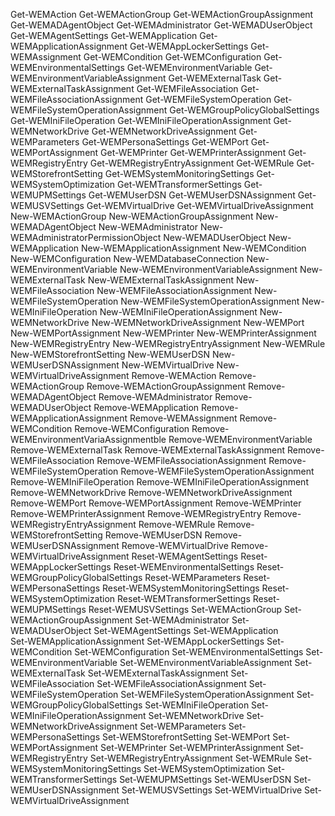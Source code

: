 Get-WEMAction
Get-WEMActionGroup
Get-WEMActionGroupAssignment
Get-WEMADAgentObject
Get-WEMAdministrator
Get-WEMADUserObject
Get-WEMAgentSettings
Get-WEMApplication
Get-WEMApplicationAssignment
Get-WEMAppLockerSettings
Get-WEMAssignment
Get-WEMCondition
Get-WEMConfiguration
Get-WEMEnvironmentalSettings
Get-WEMEnvironmentVariable
Get-WEMEnvironmentVariableAssignment
Get-WEMExternalTask
Get-WEMExternalTaskAssignment
Get-WEMFileAssociation
Get-WEMFileAssociationAssignment
Get-WEMFileSystemOperation
Get-WEMFileSystemOperationAssignment
Get-WEMGroupPolicyGlobalSettings
Get-WEMIniFileOperation
Get-WEMIniFileOperationAssignment
Get-WEMNetworkDrive
Get-WEMNetworkDriveAssignment
Get-WEMParameters
Get-WEMPersonaSettings
Get-WEMPort
Get-WEMPortAssignment
Get-WEMPrinter
Get-WEMPrinterAssignment
Get-WEMRegistryEntry
Get-WEMRegistryEntryAssignment
Get-WEMRule
Get-WEMStorefrontSetting
Get-WEMSystemMonitoringSettings
Get-WEMSystemOptimization
Get-WEMTransformerSettings
Get-WEMUPMSettings
Get-WEMUserDSN
Get-WEMUserDSNAssignment
Get-WEMUSVSettings
Get-WEMVirtualDrive
Get-WEMVirtualDriveAssignment
New-WEMActionGroup
New-WEMActionGroupAssignment
New-WEMADAgentObject
New-WEMAdministrator
New-WEMAdministratorPermissionObject
New-WEMADUserObject
New-WEMApplication
New-WEMApplicationAssignment
New-WEMCondition
New-WEMConfiguration
New-WEMDatabaseConnection
New-WEMEnvironmentVariable
New-WEMEnvironmentVariableAssignment
New-WEMExternalTask
New-WEMExternalTaskAssignment
New-WEMFileAssociation
New-WEMFileAssociationAssignment
New-WEMFileSystemOperation
New-WEMFileSystemOperationAssignment
New-WEMIniFileOperation
New-WEMIniFileOperationAssignment
New-WEMNetworkDrive
New-WEMNetworkDriveAssignment
New-WEMPort
New-WEMPortAssignment
New-WEMPrinter
New-WEMPrinterAssignment
New-WEMRegistryEntry
New-WEMRegistryEntryAssignment
New-WEMRule
New-WEMStorefrontSetting
New-WEMUserDSN
New-WEMUserDSNAssignment
New-WEMVirtualDrive
New-WEMVirtualDriveAssignment
Remove-WEMAction
Remove-WEMActionGroup
Remove-WEMActionGroupAssignment
Remove-WEMADAgentObject
Remove-WEMAdministrator
Remove-WEMADUserObject
Remove-WEMApplication
Remove-WEMApplicationAssignment
Remove-WEMAssignment
Remove-WEMCondition
Remove-WEMConfiguration
Remove-WEMEnvironmentVariaAssignmentble
Remove-WEMEnvironmentVariable
Remove-WEMExternalTask
Remove-WEMExternalTaskAssignment
Remove-WEMFileAssociation
Remove-WEMFileAssociationAssignment
Remove-WEMFileSystemOperation
Remove-WEMFileSystemOperationAssignment
Remove-WEMIniFileOperation
Remove-WEMIniFileOperationAssignment
Remove-WEMNetworkDrive
Remove-WEMNetworkDriveAssignment
Remove-WEMPort
Remove-WEMPortAssignment
Remove-WEMPrinter
Remove-WEMPrinterAssignment
Remove-WEMRegistryEntry
Remove-WEMRegistryEntryAssignment
Remove-WEMRule
Remove-WEMStorefrontSetting
Remove-WEMUserDSN
Remove-WEMUserDSNAssignment
Remove-WEMVirtualDrive
Remove-WEMVirtualDriveAssignment
Reset-WEMAgentSettings
Reset-WEMAppLockerSettings
Reset-WEMEnvironmentalSettings
Reset-WEMGroupPolicyGlobalSettings
Reset-WEMParameters
Reset-WEMPersonaSettings
Reset-WEMSystemMonitoringSettings
Reset-WEMSystemOptimization
Reset-WEMTransformerSettings
Reset-WEMUPMSettings
Reset-WEMUSVSettings
Set-WEMActionGroup
Set-WEMActionGroupAssignment
Set-WEMAdministrator
Set-WEMADUserObject
Set-WEMAgentSettings
Set-WEMApplication        
Set-WEMApplicationAssignment
Set-WEMAppLockerSettings
Set-WEMCondition
Set-WEMConfiguration
Set-WEMEnvironmentalSettings
Set-WEMEnvironmentVariable
Set-WEMEnvironmentVariableAssignment
Set-WEMExternalTask
Set-WEMExternalTaskAssignment
Set-WEMFileAssociation
Set-WEMFileAssociationAssignment
Set-WEMFileSystemOperation
Set-WEMFileSystemOperationAssignment
Set-WEMGroupPolicyGlobalSettings
Set-WEMIniFileOperation
Set-WEMIniFileOperationAssignment
Set-WEMNetworkDrive
Set-WEMNetworkDriveAssignment
Set-WEMParameters
Set-WEMPersonaSettings
Set-WEMStorefrontSetting
Set-WEMPort
Set-WEMPortAssignment
Set-WEMPrinter
Set-WEMPrinterAssignment
Set-WEMRegistryEntry
Set-WEMRegistryEntryAssignment
Set-WEMRule
Set-WEMSystemMonitoringSettings
Set-WEMSystemOptimization
Set-WEMTransformerSettings
Set-WEMUPMSettings
Set-WEMUserDSN
Set-WEMUserDSNAssignment
Set-WEMUSVSettings
Set-WEMVirtualDrive
Set-WEMVirtualDriveAssignment